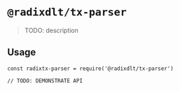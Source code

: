 # `@radixdlt/tx-parser`

> TODO: description

## Usage

```
const radixtx-parser = require('@radixdlt/tx-parser')

// TODO: DEMONSTRATE API
```
